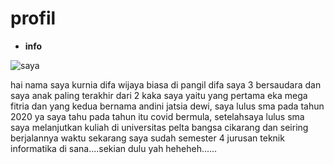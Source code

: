 # profil
* **info**

![saya](difa.jpg)

hai nama saya kurnia difa wijaya biasa di pangil difa saya 3 bersaudara dan saya anak paling terakhir dari 2 kaka saya yaitu yang pertama eka mega fitria dan yang kedua bernama andini jatsia dewi, saya lulus sma pada tahun 2020 ya saya tahu pada tahun itu covid bermula, setelahsaya lulus sma saya melanjutkan kuliah di universitas pelta bangsa cikarang dan seiring berjalannya waktu sekarang saya sudah semester 4 jurusan teknik informatika di sana....sekian dulu yah heheheh......